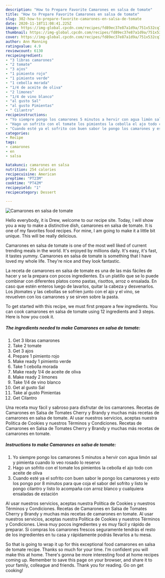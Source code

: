 ```yaml
---
description: "How to Prepare Favorite Camarones en salsa de tomate"
title: "How to Prepare Favorite Camarones en salsa de tomate"
slug: 302-how-to-prepare-favorite-camarones-en-salsa-de-tomate
date: 2020-11-18T11:08:41.225Z
image: https://img-global.cpcdn.com/recipes/fd89ec37e87a1d9a/751x532cq70/camarones-en-salsa-de-tomate-foto-principal.jpg
thumbnail: https://img-global.cpcdn.com/recipes/fd89ec37e87a1d9a/751x532cq70/camarones-en-salsa-de-tomate-foto-principal.jpg
cover: https://img-global.cpcdn.com/recipes/fd89ec37e87a1d9a/751x532cq70/camarones-en-salsa-de-tomate-foto-principal.jpg
author: Ann Manning
ratingvalue: 4.9
reviewcount: 6130
recipeingredient:
- "3 libras camarones"
- "2 tomate"
- "3 ajos"
- "1 pimiento rojo"
- "1 pimiento verde"
- "1 cebolla morada"
- "1/4 de aceite de oliva"
- "2 limones"
- "1/4 de vino blanco"
- "al gusto Sal"
- "al gusto Pimientas"
- " Cilantro"
recipeinstructions:
- "Yo siempre pongo los camarones 5 minutos a hervir con agua limón sal y pimienta cuando lo veo rosado lo reservo"
- "Hago un sofrito con el tomate los pimientos la cebolla el ajo todo con aceite de oliva"
- "Cuando esté ya el sofrito con buen sabor le pongo los camarones y esto los pongo por 8 minutos para que coja el sabor del sofrito y listo le pongo cilantro y listo lo acompaña con arroz blanco y cualquiera ensaladas de estación"
categories:
- Recipe
tags:
- camarones
- en
- salsa

katakunci: camarones en salsa 
nutrition: 254 calories
recipecuisine: American
preptime: "PT23M"
cooktime: "PT42M"
recipeyield: "1"
recipecategory: Dessert

---
```



![Camarones en salsa de tomate](https://img-global.cpcdn.com/recipes/fd89ec37e87a1d9a/751x532cq70/camarones-en-salsa-de-tomate-foto-principal.jpg)

Hello everybody, it is Drew, welcome to our recipe site. Today, I will show you a way to make a distinctive dish, camarones en salsa de tomate. It is one of my favorites food recipes. For mine, I am going to make it a little bit unique. This will be really delicious.

Camarones en salsa de tomate is one of the most well liked of current trending meals in the world. It's enjoyed by millions daily. It's easy, it's fast, it tastes yummy. Camarones en salsa de tomate is something that I have loved my whole life. They're nice and they look fantastic.

La receta de camarones en salsa de tomate es una de las más fáciles de hacer y se la prepara con pocos ingredientes. Es un platillo que se lo puede combinar con diferentes platos como pastas, risottos, arroz o ensalada. En caso que estén enteros luego de lavarlos, quitar la cabeza y desvenarlos. Los jitomates y las cebollas se sofríen junto con el ajo y el vino, se revuelven con los camarones y se sirven sobre la pasta.


To get started with this recipe, we must first prepare a few ingredients. You can cook camarones en salsa de tomate using 12 ingredients and 3 steps. Here is how you cook it.

<!--inarticleads1-->

##### The ingredients needed to make Camarones en salsa de tomate:

1. Get 3 libras camarones
1. Take 2 tomate
1. Get 3 ajos
1. Prepare 1 pimiento rojo
1. Make ready 1 pimiento verde
1. Take 1 cebolla morada
1. Make ready 1/4 de aceite de oliva
1. Make ready 2 limones
1. Take 1/4 de vino blanco
1. Get al gusto Sal
1. Take al gusto Pimientas
1. Get  Cilantro


Una receta muy fácil y sabroso para disfrutar de los camarones. Recetas de Camarones en Salsa de Tomates Cherry y Brandy y muchas más recetas de camarones en salsa de tomate. Al usar nuestros servicios, aceptas nuestra Política de Cookies y nuestros Términos y Condiciones. Recetas de Camarones en Salsa de Tomates Cherry y Brandy y muchas más recetas de camarones en tomate. 

<!--inarticleads2-->

##### Instructions to make Camarones en salsa de tomate:

1. Yo siempre pongo los camarones 5 minutos a hervir con agua limón sal y pimienta cuando lo veo rosado lo reservo
1. Hago un sofrito con el tomate los pimientos la cebolla el ajo todo con aceite de oliva
1. Cuando esté ya el sofrito con buen sabor le pongo los camarones y esto los pongo por 8 minutos para que coja el sabor del sofrito y listo le pongo cilantro y listo lo acompaña con arroz blanco y cualquiera ensaladas de estación


Al usar nuestros servicios, aceptas nuestra Política de Cookies y nuestros Términos y Condiciones. Recetas de Camarones en Salsa de Tomates Cherry y Brandy y muchas más recetas de camarones en tomate. Al usar nuestros servicios, aceptas nuestra Política de Cookies y nuestros Términos y Condiciones. Lleva muy pocos ingredientes y es muy fácil y rápido de preparar. Si compras los camarones frescos seguramente tendrás el resto de los ingredientes en tu casa y rápidamente podrás llevarlos a tu mesa. 

So that is going to wrap it up for this exceptional food camarones en salsa de tomate recipe. Thanks so much for your time. I'm confident you will make this at home. There's gonna be more interesting food at home recipes coming up. Remember to save this page on your browser, and share it to your family, colleague and friends. Thank you for reading. Go on get cooking!
